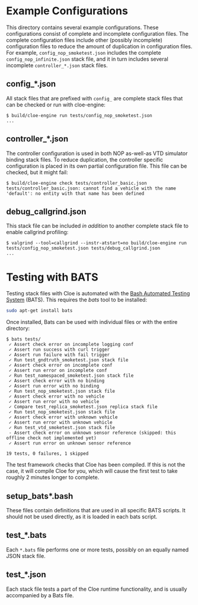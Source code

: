 Example Configurations
======================

This directory contains several example configurations. These configurations
consist of complete and incomplete configuration files. The complete
configuration files include other (possibly incomplete) configuration files to
reduce the amount of duplication in configuration files. For example,
`config_nop_smoketest.json` includes the complete `config_nop_infinite.json`
stack file, and it in turn includes several incomplete `controller_*.json`
stack files.

## config_*.json

All stack files that are prefixed with `config_` are complete stack files that
can be checked or run with cloe-engine:

```console
$ build/cloe-engine run tests/config_nop_smoketest.json
...
```

## controller_*.json

The controller configuration is used in both NOP as-well-as VTD simulator
binding stack files. To reduce duplication, the controller specific
configuration is placed in its own partial configuration file. This file
can be checked, but it might fail:

```console
$ build/cloe-engine check tests/controller_basic.json
tests/controller_basic.json: cannot find a vehicle with the name 'default': no entity with that name has been defined
```

## debug_callgrind.json

This stack file can be included *in addition* to another complete stack file
to enable callgrind profiling:

```console
$ valgrind --tool=callgrind --instr-atstart=no build/cloe-engine run tests/config_nop_smoketest.json tests/debug_callgrind.json
...
```

Testing with BATS
=================

Testing stack files with Cloe is automated with the [Bash Automated Testing
System](https://github.com/sstephenson/bats) (BATS). This requires the *bats*
tool to be installed:

```bash
sudo apt-get install bats
```

Once installed, Bats can be used with individual files or with the entire
directory:

```console
$ bats tests/
 ✓ Assert check error on incomplete logging conf
 ✓ Assert run success with curl trigger
 ✓ Assert run failure with fail trigger
 ✓ Run test_gndtruth_smoketest.json stack file
 ✓ Assert check error on incomplete conf
 ✓ Assert run error on incomplete conf
 ✓ Run test_namespaced_smoketest.json stack file
 ✓ Assert check error with no binding
 ✓ Assert run error with no binding
 ✓ Run test_nop_smoketest.json stack file
 ✓ Assert check error with no vehicle
 ✓ Assert run error with no vehicle
 ✓ Compare test_replica_smoketest.json replica stack file
 ✓ Run test_nop_smoketest.json stack file
 ✓ Assert check error with unknown vehicle
 ✓ Assert run error with unknown vehicle
 ✓ Run test_vtd_smoketest.json stack file
 - Assert check error on unknown sensor reference (skipped: this offline check not implemented yet)
 ✓ Assert run error on unknown sensor reference

19 tests, 0 failures, 1 skipped
```

The test framework checks that Cloe has been compiled. If this is not the case,
it will compile Cloe for you, which will cause the first test to take roughly
2 minutes longer to complete.

## setup_bats*.bash

These files contain definitions that are used in all specific BATS scripts.
It should not be used directly, as it is loaded in each bats script.

## test_*.bats

Each `*.bats` file performs one or more tests, possibly on an equally named
JSON stack file.

## test_*.json

Each stack file tests a part of the Cloe runtime functionality, and is usually
accompanied by a Bats file.
